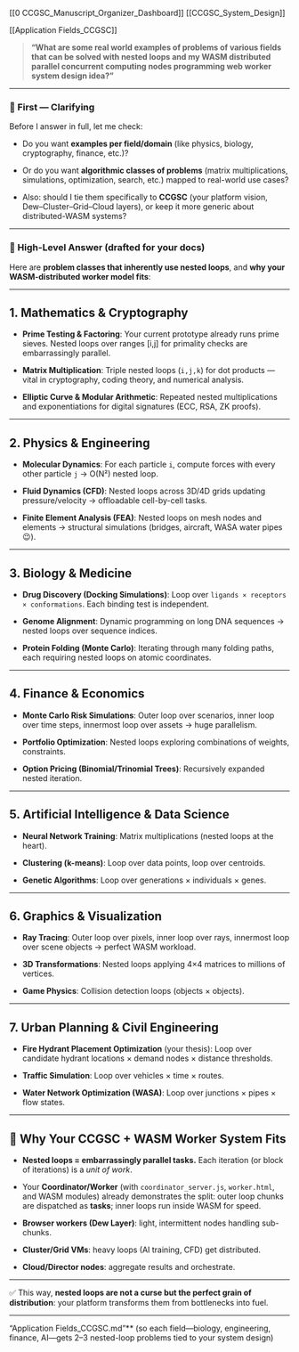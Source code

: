 [[0 CCGSC_Manuscript_Organizer_Dashboard]]
[[CCGSC_System_Design]]

[[Application Fields_CCGSC]]




> **“What are some real world examples of problems of various fields that can be solved with nested loops and my WASM distributed parallel concurrent computing nodes programming web worker system design idea?”**

---

### 🔹 First — Clarifying

Before I answer in full, let me check:

- Do you want **examples per field/domain** (like physics, biology, cryptography, finance, etc.)?
    
- Or do you want **algorithmic classes of problems** (matrix multiplications, simulations, optimization, search, etc.) mapped to real-world use cases?
    
- Also: should I tie them specifically to **CCGSC** (your platform vision, Dew–Cluster–Grid–Cloud layers), or keep it more generic about distributed-WASM systems?
    

---

### 🔹 High-Level Answer (drafted for your docs)

Here are **problem classes that inherently use nested loops**, and **why your WASM-distributed worker model fits**:

---

## 1. **Mathematics & Cryptography**

- **Prime Testing & Factoring**: Your current prototype already runs prime sieves. Nested loops over ranges [i,j] for primality checks are embarrassingly parallel.
    
- **Matrix Multiplication**: Triple nested loops (`i,j,k`) for dot products — vital in cryptography, coding theory, and numerical analysis.
    
- **Elliptic Curve & Modular Arithmetic**: Repeated nested multiplications and exponentiations for digital signatures (ECC, RSA, ZK proofs).
    

---

## 2. **Physics & Engineering**

- **Molecular Dynamics**: For each particle `i`, compute forces with every other particle `j` → O(N²) nested loop.
    
- **Fluid Dynamics (CFD)**: Nested loops across 3D/4D grids updating pressure/velocity → offloadable cell-by-cell tasks.
    
- **Finite Element Analysis (FEA)**: Nested loops on mesh nodes and elements → structural simulations (bridges, aircraft, WASA water pipes 😉).
    

---

## 3. **Biology & Medicine**

- **Drug Discovery (Docking Simulations)**: Loop over `ligands × receptors × conformations`. Each binding test is independent.
    
- **Genome Alignment**: Dynamic programming on long DNA sequences → nested loops over sequence indices.
    
- **Protein Folding (Monte Carlo)**: Iterating through many folding paths, each requiring nested loops on atomic coordinates.
    

---

## 4. **Finance & Economics**

- **Monte Carlo Risk Simulations**: Outer loop over scenarios, inner loop over time steps, innermost loop over assets → huge parallelism.
    
- **Portfolio Optimization**: Nested loops exploring combinations of weights, constraints.
    
- **Option Pricing (Binomial/Trinomial Trees)**: Recursively expanded nested iteration.
    

---

## 5. **Artificial Intelligence & Data Science**

- **Neural Network Training**: Matrix multiplications (nested loops at the heart).
    
- **Clustering (k-means)**: Loop over data points, loop over centroids.
    
- **Genetic Algorithms**: Loop over generations × individuals × genes.
    

---

## 6. **Graphics & Visualization**

- **Ray Tracing**: Outer loop over pixels, inner loop over rays, innermost loop over scene objects → perfect WASM workload.
    
- **3D Transformations**: Nested loops applying 4×4 matrices to millions of vertices.
    
- **Game Physics**: Collision detection loops (objects × objects).
    

---

## 7. **Urban Planning & Civil Engineering**

- **Fire Hydrant Placement Optimization** (your thesis): Loop over candidate hydrant locations × demand nodes × distance thresholds.
    
- **Traffic Simulation**: Loop over vehicles × time × routes.
    
- **Water Network Optimization (WASA)**: Loop over junctions × pipes × flow states.
    

---

## 🔹 Why Your CCGSC + WASM Worker System Fits

- **Nested loops = embarrassingly parallel tasks.** Each iteration (or block of iterations) is a _unit of work_.
    
- Your **Coordinator/Worker** (with `coordinator_server.js`, `worker.html`, and WASM modules) already demonstrates the split: outer loop chunks are dispatched as **tasks**; inner loops run inside WASM for speed.
    
- **Browser workers (Dew Layer)**: light, intermittent nodes handling sub-chunks.
    
- **Cluster/Grid VMs**: heavy loops (AI training, CFD) get distributed.
    
- **Cloud/Director nodes**: aggregate results and orchestrate.
    

---

✅ This way, **nested loops are not a curse but the perfect grain of distribution**: your platform transforms them from bottlenecks into fuel.

---

“Application Fields_CCGSC.md”** (so each field—biology, engineering, finance, AI—gets 2–3 nested-loop problems tied to your system design)